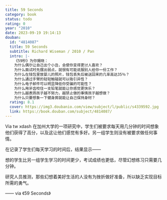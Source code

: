 ```yaml
---
title: 59 Seconds
category: book
status: todo
rating: 0
year: "2010"
date: 2023-09-19 19:14:13
douban:
  id: "4814087"
  title: 59 Seconds
  subtitle: Richard Wiseman / 2010 / Pan
  intro: |-
    《59秒》为你揭晓：
    为什么偶尔让自己出个小丑，会使你变得更讨人喜欢？
    为什么面试时先摆出弱点，就很有可能说服别人给你一份工作？
    为什么在钱包里放婴儿的照片，钱包丢失后被送回来的几率高达35％？
    为什么通过手臂的轻轻触碰就可以吸引异性？
    为什么电子邮件可以明显降低你受骗的可能性？
    为什么用牙齿咬住一支铅笔就能让你感觉更快乐？
    为什么越表扬孩子越不努力，越禁止做的事情孩子越想做？
    为什么只要想象一下健身房就能让自己保持身材？
  rating: 8.1
  cover: https://img3.doubanio.com/view/subject/l/public/s4339592.jpg
  link: https://book.douban.com/subject/4814087/
---
```


Via tw xdash 在加州大学的一项研究中，学生们被要求每天用几分钟的时间想象他们获得了高分，以及这让他们感觉有多好。另一组学生则没有被要求做任何事情。
 
在记录了学生们每天学习的时间后，结果显示——

想的学生比另一组学生学习的时间更少，考试成绩也更低，尽管幻想练习只需要几分钟。
 
研究人员推测，那些幻想着美好生活的人没有为挫折做好准备，所以缺乏实现目标所需的勇气。
 
—— via 《59 Seconds》
